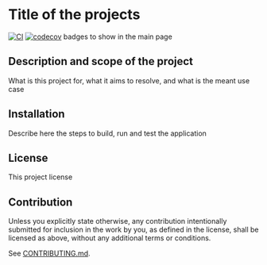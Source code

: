 # Title of the projects

[![CI](https://github.com/runtime-machines/rust-template/workflows/CI/badge.svg)](https://github.com/runtime-machines/rust-template/actions)
[![codecov](https://codecov.io/github/runtime-machines/rust-template/branch/main/graph/badge.svg?token=ROR5OUTHJ5)](https://codecov.io/github/runtime-machines/rust-template)
badges to show in the main page

## Description and scope of the project

What is this project for, what it aims to resolve, and what is the meant use case

## Installation

Describe here the steps to build, run and test the application

## License

This project license

## Contribution

Unless you explicitly state otherwise, any contribution intentionally submitted
for inclusion in the work by you, as defined in the license, shall be
licensed as above, without any additional terms or conditions.

See [CONTRIBUTING.md](CONTRIBUTING.md).
